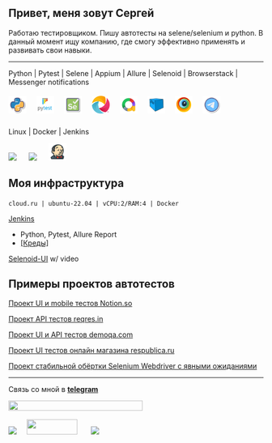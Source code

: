 ## Привет, меня зовут Сергей

Работаю тестировщиком. Пишу автотесты на selene/selenium и python. В данный момент ищу компанию, где смогу эффективно применять и развивать свои навыки.

---
<!--
<h5 align="left">Python|Pytest | Selene | Appium | Allure | Selenoid | Browserstack | Messenger notifications
</h5>
-->
Python | Pytest | Selene | Appium | Allure | Selenoid | Browserstack | Messenger notifications

<h5 align="left">
<img height="35" src="https://github.com/vinterbris/notion-project/blob/master/resources/images/Python.png"/>      &nbsp;&nbsp;&nbsp;&nbsp;
<img height="35" src="https://github.com/vinterbris/notion-project/blob/master/resources/images/Pytest.svg"/>      &nbsp;&nbsp;&nbsp;&nbsp;
<img height="35" src="https://github.com/vinterbris/notion-project/blob/master/resources/images/Selene.png"/>      &nbsp;&nbsp;&nbsp;&nbsp;
<img height="35" src="https://github.com/vinterbris/notion-project/blob/master/resources/images/appium.png"/>      &nbsp;&nbsp;&nbsp;&nbsp;
<img height="35" src="https://github.com/vinterbris/notion-project/blob/master/resources/images/allure.png"/>      &nbsp;&nbsp;&nbsp;&nbsp;
<img height="35" src="https://github.com/vinterbris/notion-project/blob/master/resources/images/Selenoid.svg"/>    &nbsp;&nbsp;&nbsp;&nbsp;
<img height="35" src="https://github.com/vinterbris/notion-project/blob/master/resources/images/browserstack.png"/>    &nbsp;&nbsp;&nbsp;&nbsp;
<img height="35" src="https://github.com/vinterbris/notion-project/blob/master/resources/images/telegram.png"/>    &nbsp;&nbsp;&nbsp;&nbsp;
</h5>
<!--
<h5 align="left">Linux | Docker | Jenkins
</h5>
-->

Linux | Docker | Jenkins

<img height="35" src="https://github.com/vinterbris/vinterbris/assets/21102027/472694ac-6ec3-4845-af93-8d7fa6ea7111"/>      &nbsp;&nbsp;&nbsp;&nbsp;
<img height="35" src="https://github.com/vinterbris/vinterbris/assets/21102027/9499bfac-d604-4d79-852b-38ed7b57131e"/>      &nbsp;&nbsp;&nbsp;&nbsp;
<img height="35" src="https://github.com/vinterbris/notion-project/blob/master/resources/images/jenkins.png"/>     &nbsp;&nbsp;&nbsp;&nbsp;



## Моя инфраструктура
`cloud.ru | ubuntu-22.04 | vCPU:2/RAM:4 | Docker`

[Jenkins](http://176.123.163.26:8888/)
* Python, Pytest, Allure Report
* [[Креды]](https://gist.github.com/vinterbris/a046a0ad0b9331041907c66e0435ee72)

[Selenoid-UI](http://176.123.163.26:9090/#/) w/ video 

## Примеры проектов автотестов
[Проект UI и mobile тестов Notion.so](https://github.com/vinterbris/notion-project)

[Проект API тестов reqres.in](https://github.com/vinterbris/reqres-project)

[Проект UI и API тестов demoqa.com](https://github.com/vinterbris/demoqa-project)

[Проект UI тестов онлайн магазина respublica.ru](https://github.com/vinterbris/respublica-project)

[Проект стабильной обёртки Selenium Webdriver с явными ожиданиями](https://github.com/vinterbris/webdriver-project)

<!--
[Домашние задания для CS50 Python 2023](https://github.com/me50/vinterbris)

[Домашние задания для CS50 2017](https://github.com/vinterbris/Dessumiis)
-->

<!--
## Python проекты
[BookBot - отчёт о количестве слов и букв в книге](https://github.com/vinterbris/bookbot)
-->

---
Связь со мной в [**telegram**](https://t.me/vbr_s)

<img width="265" height="20" src="https://www.codewars.com/users/vinterbris/badges/small"/>

<img height="30" src="https://github.com/vinterbris/vinterbris/assets/21102027/88679b6e-746d-455e-b07c-5fa3f26fce9b"/> &nbsp;&nbsp;&nbsp;
<img height="30" width="100" src="https://upload.wikimedia.org/wikipedia/commons/thumb/0/09/ThinkPad_Logo.svg/512px-ThinkPad_Logo.svg.png"/> &nbsp; &nbsp; &nbsp;
<img height="33" src="https://github.com/vinterbris/vinterbris/assets/21102027/8e5258ef-b5f1-4e56-9cea-aba1f20a1983"/> &nbsp; 











<!--
**vinterbris/vinterbris** is a ✨ _special_ ✨ repository because its `README.md` (this file) appears on your GitHub profile.

Here are some ideas to get you started:

- 🔭 I’m currently working on ...
- 🌱 I’m currently learning ...
- 👯 I’m looking to collaborate on ...
- 🤔 I’m looking for help with ...
- 💬 Ask me about ...
- 📫 How to reach me: ...
- ⚡ Fun fact: ...
-->
